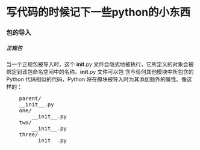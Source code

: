 # 写代码的时候记下一些python的小东西

### 包的导入

##### 正规包
 当一个正规包被导入时，这个 __init__.py 文件会隐式地被执行，它所定义的对象会被绑定到该包命名空间中的名称。__init__.py 文件可以包
含与任何其他模块中所包含的 Python 代码相似的代码，Python 将在模块被导入时为其添加额外的属性。像这样的：
<pre>
    <span></span><span class="n">parent</span><span class="o">/</span>
    <span class="fm">__init__</span><span class="o">.</span><span class="n">py</span>
    <span class="n">one</span><span class="o">/</span>
        <span class="fm">__init__</span><span class="o">.</span><span class="n">py</span>
    <span class="n">two</span><span class="o">/</span>
        <span class="fm">__init__</span><span class="o">.</span><span class="n">py</span>
    <span class="n">three</span><span class="o">/</span>
        <span class="fm">__init__</span><span class="o">.</span><span class="n">py</span>
</pre>

